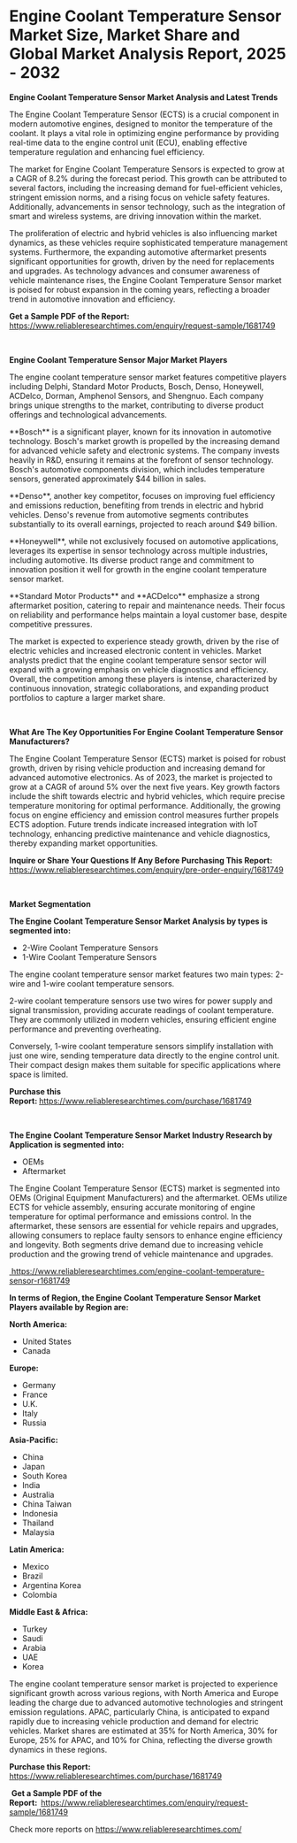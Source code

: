 <p><h1>Engine Coolant Temperature Sensor Market Size, Market Share and Global Market Analysis Report, 2025 - 2032</h1></p><p><strong>Engine Coolant Temperature Sensor Market Analysis and Latest Trends</strong></p>
<p><p>The Engine Coolant Temperature Sensor (ECTS) is a crucial component in modern automotive engines, designed to monitor the temperature of the coolant. It plays a vital role in optimizing engine performance by providing real-time data to the engine control unit (ECU), enabling effective temperature regulation and enhancing fuel efficiency. </p><p>The market for Engine Coolant Temperature Sensors is expected to grow at a CAGR of 8.2% during the forecast period. This growth can be attributed to several factors, including the increasing demand for fuel-efficient vehicles, stringent emission norms, and a rising focus on vehicle safety features. Additionally, advancements in sensor technology, such as the integration of smart and wireless systems, are driving innovation within the market. </p><p>The proliferation of electric and hybrid vehicles is also influencing market dynamics, as these vehicles require sophisticated temperature management systems. Furthermore, the expanding automotive aftermarket presents significant opportunities for growth, driven by the need for replacements and upgrades. As technology advances and consumer awareness of vehicle maintenance rises, the Engine Coolant Temperature Sensor market is poised for robust expansion in the coming years, reflecting a broader trend in automotive innovation and efficiency.</p></p>
<p><strong>Get a Sample PDF of the Report:&nbsp;</strong> <a href="https://www.reliableresearchtimes.com/enquiry/request-sample/1681749?utm_campaign=3255&utm_medium=2&utm_source=Github&utm_content=ia&utm_term=09042025&utm_id=engine-coolant-temperature-sensor">https://www.reliableresearchtimes.com/enquiry/request-sample/1681749</a></p>
<p>&nbsp;</p>
<p><strong>Engine Coolant Temperature Sensor Major Market Players</strong></p>
<p><p>The engine coolant temperature sensor market features competitive players including Delphi, Standard Motor Products, Bosch, Denso, Honeywell, ACDelco, Dorman, Amphenol Sensors, and Shengnuo. Each company brings unique strengths to the market, contributing to diverse product offerings and technological advancements.</p><p>**Bosch** is a significant player, known for its innovation in automotive technology. Bosch's market growth is propelled by the increasing demand for advanced vehicle safety and electronic systems. The company invests heavily in R&D, ensuring it remains at the forefront of sensor technology. Bosch's automotive components division, which includes temperature sensors, generated approximately $44 billion in sales.</p><p>**Denso**, another key competitor, focuses on improving fuel efficiency and emissions reduction, benefiting from trends in electric and hybrid vehicles. Denso's revenue from automotive segments contributes substantially to its overall earnings, projected to reach around $49 billion.</p><p>**Honeywell**, while not exclusively focused on automotive applications, leverages its expertise in sensor technology across multiple industries, including automotive. Its diverse product range and commitment to innovation position it well for growth in the engine coolant temperature sensor market.</p><p>**Standard Motor Products** and **ACDelco** emphasize a strong aftermarket position, catering to repair and maintenance needs. Their focus on reliability and performance helps maintain a loyal customer base, despite competitive pressures.</p><p>The market is expected to experience steady growth, driven by the rise of electric vehicles and increased electronic content in vehicles. Market analysts predict that the engine coolant temperature sensor sector will expand with a growing emphasis on vehicle diagnostics and efficiency. Overall, the competition among these players is intense, characterized by continuous innovation, strategic collaborations, and expanding product portfolios to capture a larger market share.</p></p>
<p>&nbsp;</p>
<p><strong>What Are The Key Opportunities For Engine Coolant Temperature Sensor Manufacturers?</strong></p>
<p><p>The Engine Coolant Temperature Sensor (ECTS) market is poised for robust growth, driven by rising vehicle production and increasing demand for advanced automotive electronics. As of 2023, the market is projected to grow at a CAGR of around 5% over the next five years. Key growth factors include the shift towards electric and hybrid vehicles, which require precise temperature monitoring for optimal performance. Additionally, the growing focus on engine efficiency and emission control measures further propels ECTS adoption. Future trends indicate increased integration with IoT technology, enhancing predictive maintenance and vehicle diagnostics, thereby expanding market opportunities.</p></p>
<p><strong>Inquire or Share Your Questions If Any Before Purchasing This Report:</strong> <a href="https://www.reliableresearchtimes.com/enquiry/pre-order-enquiry/1681749?utm_campaign=3255&utm_medium=2&utm_source=Github&utm_content=ia&utm_term=09042025&utm_id=engine-coolant-temperature-sensor">https://www.reliableresearchtimes.com/enquiry/pre-order-enquiry/1681749</a></p>
<p>&nbsp;</p>
<p><strong>Market Segmentation</strong></p>
<p><strong>The Engine Coolant Temperature Sensor Market Analysis by types is segmented into:</strong></p>
<p><ul><li>2-Wire Coolant Temperature Sensors</li><li>1-Wire Coolant Temperature Sensors</li></ul></p>
<p><p>The engine coolant temperature sensor market features two main types: 2-wire and 1-wire coolant temperature sensors. </p><p>2-wire coolant temperature sensors use two wires for power supply and signal transmission, providing accurate readings of coolant temperature. They are commonly utilized in modern vehicles, ensuring efficient engine performance and preventing overheating. </p><p>Conversely, 1-wire coolant temperature sensors simplify installation with just one wire, sending temperature data directly to the engine control unit. Their compact design makes them suitable for specific applications where space is limited.</p></p>
<p><strong>Purchase this Report:&nbsp;</strong><a href="https://www.reliableresearchtimes.com/purchase/1681749?utm_campaign=3255&utm_medium=2&utm_source=Github&utm_content=ia&utm_term=09042025&utm_id=engine-coolant-temperature-sensor">https://www.reliableresearchtimes.com/purchase/1681749</a></p>
<p>&nbsp;</p>
<p><strong>The Engine Coolant Temperature Sensor Market Industry Research by Application is segmented into:</strong></p>
<p><ul><li>OEMs</li><li>Aftermarket</li></ul></p>
<p><p>The Engine Coolant Temperature Sensor (ECTS) market is segmented into OEMs (Original Equipment Manufacturers) and the aftermarket. OEMs utilize ECTS for vehicle assembly, ensuring accurate monitoring of engine temperature for optimal performance and emissions control. In the aftermarket, these sensors are essential for vehicle repairs and upgrades, allowing consumers to replace faulty sensors to enhance engine efficiency and longevity. Both segments drive demand due to increasing vehicle production and the growing trend of vehicle maintenance and upgrades.</p></p>
<p><a href="https://www.reliableresearchtimes.com/engine-coolant-temperature-sensor-r1681749?utm_campaign=3255&utm_medium=2&utm_source=Github&utm_content=ia&utm_term=09042025&utm_id=engine-coolant-temperature-sensor">&nbsp;https://www.reliableresearchtimes.com/engine-coolant-temperature-sensor-r1681749</a></p>
<p><strong>In terms of Region, the Engine Coolant Temperature Sensor Market Players available by Region are:</strong></p>
<p>
    <p> <strong> North America: </strong>
        <ul>
            <li>United States</li>
            <li>Canada</li>
        </ul>
        </p> 
    <p> <strong> Europe: </strong>
        <ul>
            <li>Germany</li>
            <li>France</li>
            <li>U.K.</li>
            <li>Italy</li>
            <li>Russia</li>
        </ul>
        </p> 
    <p> <strong> Asia-Pacific: </strong>
        <ul>
            <li>China</li>
            <li>Japan</li>
            <li>South Korea</li>
            <li>India</li>
            <li>Australia</li>
            <li>China Taiwan</li>
            <li>Indonesia</li>
            <li>Thailand</li>
            <li>Malaysia</li>
        </ul>
        </p> 
    <p> <strong> Latin America: </strong>
        <ul>
            <li>Mexico</li>
            <li>Brazil</li>
            <li>Argentina Korea</li>
            <li>Colombia</li>
        </ul>
        </p> 
    <p> <strong> Middle East & Africa: </strong>
        <ul>
            <li>Turkey</li>
            <li>Saudi</li>
            <li>Arabia</li>
            <li>UAE</li>
            <li>Korea</li>
        </ul>
    </p>
    </p>
<p><p>The engine coolant temperature sensor market is projected to experience significant growth across various regions, with North America and Europe leading the charge due to advanced automotive technologies and stringent emission regulations. APAC, particularly China, is anticipated to expand rapidly due to increasing vehicle production and demand for electric vehicles. Market shares are estimated at 35% for North America, 30% for Europe, 25% for APAC, and 10% for China, reflecting the diverse growth dynamics in these regions.</p></p>
<p><strong>Purchase this Report: </strong><a href="https://www.reliableresearchtimes.com/purchase/1681749?utm_campaign=3255&utm_medium=2&utm_source=Github&utm_content=ia&utm_term=09042025&utm_id=engine-coolant-temperature-sensor">https://www.reliableresearchtimes.com/purchase/1681749</a></p>
<p>&nbsp;<strong>Get a Sample PDF of the Report:&nbsp;&nbsp;</strong><a href="https://www.reliableresearchtimes.com/enquiry/request-sample/1681749?utm_campaign=3255&utm_medium=2&utm_source=Github&utm_content=ia&utm_term=09042025&utm_id=engine-coolant-temperature-sensor">https://www.reliableresearchtimes.com/enquiry/request-sample/1681749</a></p>
<p><strong></strong></p>
<p>Check more reports on <a href="https://www.reliableresearchtimes.com/?utm_campaign=3255&utm_medium=2&utm_source=Github&utm_content=ia&utm_term=09042025&utm_id=engine-coolant-temperature-sensor">https://www.reliableresearchtimes.com/</a></p>